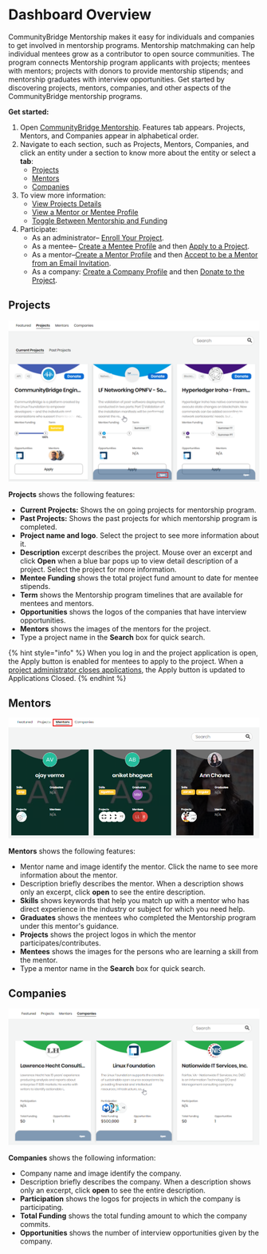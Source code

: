 # Dashboard Overview

CommunityBridge Mentorship makes it easy for individuals and companies to get involved in mentorship programs. Mentorship matchmaking can help individual mentees grow as a contributor to open source communities. The program connects Mentorship program applicants with projects; mentees with mentors; projects with donors to provide mentorship stipends; and mentorship graduates with interview opportunities. Get started by discovering projects, mentors, companies, and other aspects of the CommunityBridge mentorship programs.

**Get started:**

1. Open [CommunityBridge Mentorship](https://people.communitybridge.org/). Features tab appears. Projects, Mentors, and Companies appear in alphabetical order.
2. Navigate to each section, such as Projects, Mentors, Companies, and click an entity under a section to know more about the entity or select a **tab**:
   * [Projects](./#DashboardOverview-Projects)
   * [Mentors](./#DashboardOverview-Mentors)
   * [Companies](./#DashboardOverview-Companies)
3. To view more information:
   * [View Projects Details](view-projects-details.md)
   * [View a Mentor or Mentee Profile](view-a-mentor-or-mentee-profile.md)
   * [Toggle Between Mentorship and Funding](../../communitybridge-funding/dashboard/toggle-between-funding-and-mentorship-for-a-project.md)
4. Participate:
   * As an administrator– [Enroll Your Project](../administrators/enroll-your-project/).
   * As a mentee– [Create a Mentee Profile](../mentees/become-a-mentee/create-a-mentee-profile.md) and then [Apply to a Project](../mentees/become-a-mentee/apply-to-a-project.md).
   * As a mentor–[Create a Mentor Profile](../mentors/become-a-mentor/create-a-mentor-profile.md) and then [Accept to be a Mentor from an Email Invitation](../mentors/become-a-mentor/accept-to-be-a-mentor-from-an-email-invitation.md).
   * As a company: [Create a Company Profile](../companies/create-a-company-profile.md) and then [Donate to the Project](../../communitybridge-funding/donate-sponsor/).

## Projects <a id="DashboardOverview-Projects"></a>

![Projects](../../../.gitbook/assets/projects.png)

**Projects** shows the following features:

* **Current Projects:** Shows the on going projects for mentorship program.
* **Past Projects:** Shows the past projects for which mentorship program is completed.
* **Project name and logo**. Select the project to see more information about it.
* **Description** excerpt describes the project. Mouse over an excerpt and click **Open** when a blue bar pops up to view detail description of a project. Select the project for more information.
* **Mentee Funding** shows the total project fund amount to date for mentee stipends.
* **Term** shows the Mentorship program timelines that are available for mentees and mentors.
* **Opportunities** shows the logos of the companies that have interview opportunities.
* **Mentors** shows the images of the mentors for the project.
* Type a project name in the **Search** box for quick search. 

{% hint style="info" %}
When you log in and the project application is open, the Apply button is enabled for mentees to apply to the project. When a [project administrator closes applications](../administrators/open-or-close-mentorship-applications.md), the Apply button is updated to Applications Closed.
{% endhint %}

## Mentors <a id="DashboardOverview-Mentors"></a>

![Mentors](../../../.gitbook/assets/mentors-tab.png)

**Mentors** shows the following features:

* Mentor name and image identify the mentor. Click the name to see more information about the mentor.
* Description briefly describes the mentor. When a description shows only an excerpt, click **open** to see the entire description.
* **Skills** shows keywords that help you match up with a mentor who has direct experience in the industry or subject for which you need help.
* **Graduates** shows the mentees who completed the Mentorship program under this mentor's guidance.
* **Projects** shows the project logos in which the mentor participates/contributes.
* **Mentees** shows the images for the persons who are learning a skill from the mentor.
* Type a mentor name in the **Search** box for quick search.

## Companies <a id="DashboardOverview-Companies"></a>

![Companies](../../../.gitbook/assets/company.png)

**Companies** shows the following information:

* Company name and image identify the company.
* Description briefly describes the company. When a description shows only an excerpt, click **open** to see the entire description.
* **Participation** shows the logos for projects in which the company is participating.
* **Total Funding** shows the total funding amount to which the company commits.
* **Opportunities** shows the number of interview opportunities given by the company.

